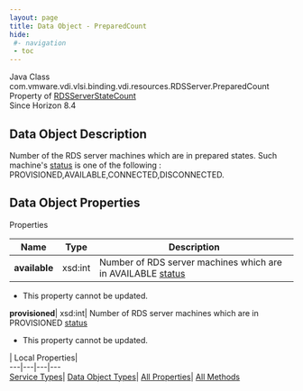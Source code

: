 ```yaml
---
layout: page
title: Data Object - PreparedCount
hide:
 #- navigation
 - toc
---
```






Java Class
    com.vmware.vdi.vlsi.binding.vdi.resources.RDSServer.PreparedCount  
Property of
     [RDSServerStateCount](vdi.resources.RDSServer.RDSServerStateCount.md#field_detail)  
Since 
    Horizon 8.4

## Data Object Description 

Number of the RDS server machines which are in prepared states. Such machine's [status](vdi.resources.RDSServer.RDSServerStateView.md#status) is one of the following : PROVISIONED,AVAILABLE,CONNECTED,DISCONNECTED. 

## Data Object Properties

Properties

Name |  Type |  Description   
---|---|---  
**available**|  xsd:int|  Number of RDS server machines which are in AVAILABLE [status](vdi.resources.RDSServer.RDSServerStateView.md#status)   


 * This property cannot be updated.

  
**provisioned**|  xsd:int|  Number of RDS server machines which are in PROVISIONED [status](vdi.resources.RDSServer.RDSServerStateView.md#status)   


 * This property cannot be updated.

  
  
  
 | Local Properties|   
---|---|---|---  
[Service Types](index-mo_types.md)| [Data Object Types](index-do_types.md)| [All Properties](index-properties.md)| [All Methods](index-methods.md)  
  
  

